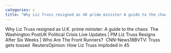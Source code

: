 ```yaml
---
categories: c
title: "Why Liz Truss resigned as UK prime minister A guide to the chaos  The Washington Post"
---
```

Why Liz Truss resigned as U.K. prime minister: A guide to the chaos&nbsp;&nbsp;The Washington PostUK Political Crisis Live Updates | PM Liz Truss Resigns After Six Weeks | Who Are The Front Runners?&nbsp;&nbsp;CNN-News18BVTV: Truss gets tossed&nbsp;&nbsp;ReutersOpinion: How Liz Truss imploded in 45 